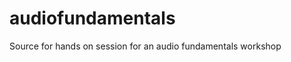 audiofundamentals
=================

Source for hands on session for an audio fundamentals workshop
